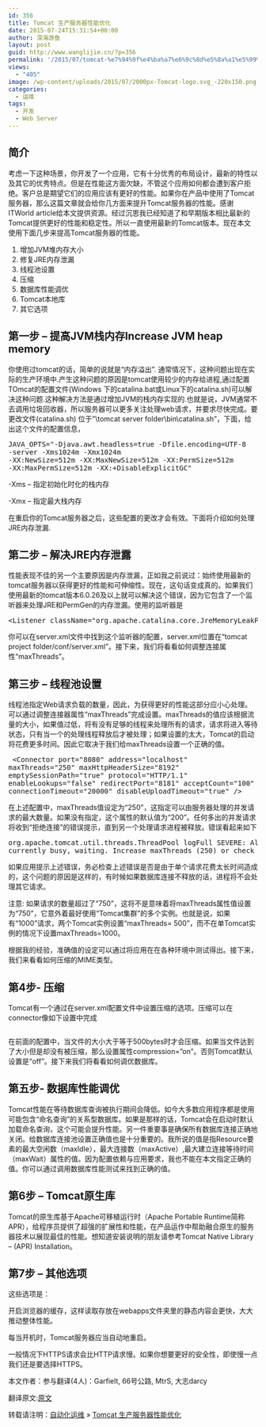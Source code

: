 ```yaml
---
id: 356
title: Tomcat 生产服务器性能优化
date: 2015-07-24T15:31:54+00:00
author: 深海游鱼
layout: post
guid: http://www.wanglijie.cn/?p=356
permalink: '/2015/07/tomcat-%e7%94%9f%e4%ba%a7%e6%9c%8d%e5%8a%a1%e5%99%a8%e6%80%a7%e8%83%bd%e4%bc%98%e5%8c%96.html'
views:
  - "405"
image: /wp-content/uploads/2015/07/2000px-Tomcat-logo.svg_-220x150.png
categories:
  - 运维
tags:
  - 开发
  - Web Server
---
```

## 简介

考虑一下这种场景，你开发了一个应用，它有十分优秀的布局设计，最新的特性以及其它的优秀特点。但是在性能这方面欠缺，不管这个应用如何都会遭到客户拒绝。客户总是期望它们的应用应该有更好的性能。如果你在产品中使用了Tomcat服务器，那么这篇文章就会给你几方面来提升Tomcat服务器的性能。感谢ITWorld article给本文提供资源。经过沉思我已经知道了和早期版本相比最新的Tomcat提供更好的性能和稳定性。所以一直使用最新的Tomcat版本。现在本文使用下面几步来提高Tomcat服务器的性能。

  1. 增加JVM堆内存大小
  2. 修复JRE内存泄漏
  3. 线程池设置
  4. 压缩
  5. 数据库性能调优
  6. Tomcat本地库
  7. 其它选项

## 第一步 – 提高JVM栈内存Increase JVM heap memory

你使用过tomcat的话，简单的说就是“内存溢出”. 通常情况下，这种问题出现在实际的生产环境中.产生这种问题的原因是tomcat使用较少的内存给进程,通过配置TOmcat的配置文件(Windows 下的catalina.bat或Linux下的catalina.sh)可以解决这种问题.这种解决方法是通过增加JVM的栈内存实现的.也就是说，JVM通常不去调用垃圾回收器，所以服务器可以更多关注处理web请求，并要求尽快完成。要更改文件(catalina.sh) 位于&#8221;\tomcat server folder\bin\catalina.sh&#8221;，下面，给出这个文件的配置信息，

<pre class="prettyprint linenums">JAVA_OPTS="-Djava.awt.headless=true -Dfile.encoding=UTF-8
-server -Xms1024m -Xmx1024m
-XX:NewSize=512m -XX:MaxNewSize=512m -XX:PermSize=512m
-XX:MaxPermSize=512m -XX:+DisableExplicitGC"
</pre>

-Xms – 指定初始化时化的栈内存
  
-Xmx – 指定最大栈内存
  
在重启你的Tomcat服务器之后，这些配置的更改才会有效。下面将介绍如何处理JRE内存泄漏.

## 第二步 – 解决JRE内存泄露

性能表现不佳的另一个主要原因是内存泄漏，正如我之前说过：始终使用最新的tomcat服务器以获得更好的性能和可伸缩性。现在，这句话变成真的。如果我们使用最新的tomcat版本6.0.26及以上就可以解决这个错误，因为它包含了一个监听器来处理JRE和PermGen的内存泄漏。使用的监听器是

<pre class="prettyprint linenums">&lt;Listener className="org.apache.catalina.core.JreMemoryLeakPreventionListener" /&gt;</pre>

你可以在server.xml文件中找到这个监听器的配置，server.xml位置在“tomcat project folder/conf/server.xml”。接下来，我们将看看如何调整连接属性“maxThreads”。

## 第三步 – 线程池设置

线程池指定Web请求负载的数量，因此，为获得更好的性能这部分应小心处理。可以通过调整连接器属性“maxThreads”完成设置。maxThreads的值应该根据流量的大小，如果值过低，将有没有足够的线程来处理所有的请求，请求将进入等待状态，只有当一个的处理线程释放后才被处理；如果设置的太大，Tomcat的启动将花费更多时间。因此它取决于我们给maxThreads设置一个正确的值。

<pre class="prettyprint linenums"> &lt;Connector port="8080" address="localhost"
maxThreads="250" maxHttpHeaderSize="8192"
emptySessionPath="true" protocol="HTTP/1.1"
enableLookups="false" redirectPort="8181" acceptCount="100"
connectionTimeout="20000" disableUploadTimeout="true" /&gt;</pre>

在上述配置中，maxThreads值设定为“250”，这指定可以由服务器处理的并发请求的最大数量。如果没有指定，这个属性的默认值为“200”。任何多出的并发请求将收到“拒绝连接”的错误提示，直到另一个处理请求进程被释放。错误看起来如下

<pre class="prettyprint linenums">org.apache.tomcat.util.threads.ThreadPool logFull SEVERE: All threads (250) are
currently busy, waiting. Increase maxThreads (250) or check the servlet status
</pre>

如果应用提示上述错误，务必检查上述错误是否是由于单个请求花费太长时间造成的，这个问题的原因是这样的，有时候如果数据库连接不释放的话，进程将不会处理其它请求。

注意: 如果请求的数量超过了“750”，这将不是意味着将maxThreads属性值设置为“750”，它意外着最好使用“Tomcat集群”的多个实例。也就是说，如果有“1000”请求，两个Tomcat实例设置“maxThreads= 500”，而不在单Tomcat实例的情况下设置maxThreads=1000。

根据我的经验，准确值的设定可以通过将应用在在各种环境中测试得出。接下来，我们来看看如何压缩的MIME类型。

## 第4步- 压缩

Tomcat有一个通过在server.xml配置文件中设置压缩的选项。压缩可以在connector像如下设置中完成

<pre class="prettyprint linenums"></pre>

在前面的配置中，当文件的大小大于等于500bytes时才会压缩。如果当文件达到了大小但是却没有被压缩，那么设置属性compression=&#8221;on&#8221;。否则Tomcat默认设置是“off”。接下来我们将看看如何调优数据库。

## 第五步- 数据库性能调优

Tomcat性能在等待数据库查询被执行期间会降低。如今大多数应用程序都是使用可能包含“命名查询”的关系型数据库。如果是那样的话，Tomcat会在启动时默认加载命名查询，这个可能会提升性能。另一件重要事是确保所有数据库连接正确地关闭。给数据库连接池设置正确值也是十分重要的。我所说的值是指Resource要素的最大空闲数（maxIdle），最大连接数（maxActive）,最大建立连接等待时间（maxWait）属性的值。因为配置依赖与应用要求，我也不能在本文指定正确的值。你可以通过调用数据库性能测试来找到正确的值。

## 第6步 – Tomcat原生库

Tomcat的原生库基于Apache可移植运行时（Apache Portable Runtime简称APR），给程序员提供了超强的扩展性和性能，在产品运作中帮助融合原生的服务器技术以展现最佳的性能。想知道安装说明的朋友请参考Tomcat Native Library – (APR) Installation。

## 第7步 – 其他选项

这些选项是：
  
开启浏览器的缓存，这样读取存放在webapps文件夹里的静态内容会更快，大大推动整体性能。
  
每当开机时，Tomcat服务器应当自动地重启。
  
一般情况下HTTPS请求会比HTTP请求慢。如果你想要更好的安全性，即使慢一点我们还是要选择HTTPS。

本文作者：参与翻译(4人)：Garfielt, 66号公路, MtrS, 大志darcy
  
翻译原文:<a href="http://www.oschina.net/translate/tomcat-performance-tuning" target="_blank">原文</a>

转载请注明：[自动化运维](http://www.wanglijie.cn) &raquo; [Tomcat 生产服务器性能优化](http://www.wanglijie.cn/2015/07/tomcat-%e7%94%9f%e4%ba%a7%e6%9c%8d%e5%8a%a1%e5%99%a8%e6%80%a7%e8%83%bd%e4%bc%98%e5%8c%96.html)